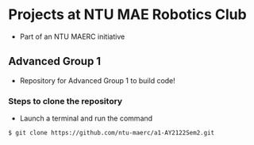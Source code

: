 # Projects at NTU MAE Robotics Club

* Part of an NTU MAERC initiative

## Advanced Group 1

* Repository for Advanced Group 1 to build code!

### Steps to clone the repository
* Launch a terminal and run the command  
```
$ git clone https://github.com/ntu-maerc/a1-AY2122Sem2.git 
```
